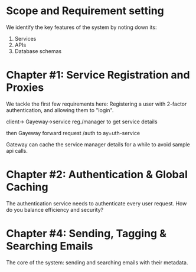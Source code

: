 # Scope and Requirement setting

We identify the key features of the system by noting down its:

1. Services
2. APIs
3. Database schemas

# Chapter #1: Service Registration and Proxies

We tackle the first few requirements here: Registering a user with 2-factor authentication, and allowing them to "login".

client-> Gayeway->service reg./manager to get service details

then Gayeway forward request /auth to ay=uth-service

Gateway can cache the service manager details for a while to avoid sample api calls.

# Chapter #2: Authentication & Global Caching

The authentication service needs to authenticate every user request. How do you balance efficiency and security?

# Chapter #4: Sending, Tagging & Searching Emails

The core of the system: sending and searching emails with their metadata.
